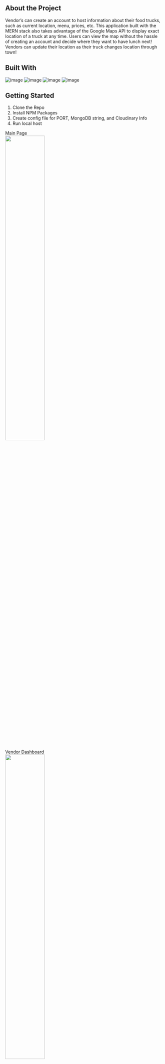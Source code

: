 ## About the Project

<p>Vendor’s can create an account to host information about their food trucks, such as current location, menu, prices, etc. This application built with the MERN stack also takes advantage of the Google Maps API to display exact location of a truck at any time. Users can view the map without the hassle of creating an account and decide where they want to have lunch next! Vendors can update their location as their truck changes location through town!</p>

## Built With
![image](https://user-images.githubusercontent.com/101610922/212815616-1205df06-396f-4313-a547-9f96d7b95840.png)
![image](https://user-images.githubusercontent.com/101610922/212815775-c2a83e5e-2e5b-4a9f-b226-8ef10613715d.png)
![image](https://user-images.githubusercontent.com/101610922/212815674-86f8455c-6795-40b7-abe4-c33241c94c9c.png)
![image](https://user-images.githubusercontent.com/101610922/212816001-901e868d-c19a-4a04-acb3-cdfb49fc985e.png)


## Getting Started
1. Clone the Repo
2. Install NPM Packages
3. Create config file for PORT, MongoDB string, and Cloudinary Info
4. Run local host

Main Page<br>
<img src="https://user-images.githubusercontent.com/101610922/212812600-3cbbb6ec-6ac9-4314-94b5-789275ce59c1.png" width="50%" height="auto">

Vendor Dashboard<br>
<img src="https://user-images.githubusercontent.com/101610922/212813933-44896bbe-d3bb-48dc-a392-32bb1586a7e2.gif" width="50%" height="auto">

Foodtruck Map courtesy of GoogleMap API<br>
<img src="https://user-images.githubusercontent.com/101610922/212814228-72be1953-7890-4283-a4de-11ff19bc4f2e.png" width="50%" height="auto">

List view of current trucks, inspired by Zillow list view<br>
<img src="https://user-images.githubusercontent.com/101610922/212815251-4b4232e7-3959-48b2-881b-eb5ddff9e095.gif" width="50%" height="auto">








